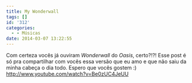 ```yaml
---
title: My Wonderwall
tags: []
id: '312'
categories:
  - - Músicas
date: 2014-03-07 13:22:55
---
```


Com certeza vocês já ouviram _Wonderwall_ do _Oasis_, certo?!?! Esse post é só pra compartilhar com vocês essa versão que eu amo e que não saiu da minha cabeça o dia todo. Espero que vocês gostem :) http://www.youtube.com/watch?v=Be0zUC4JeUU
